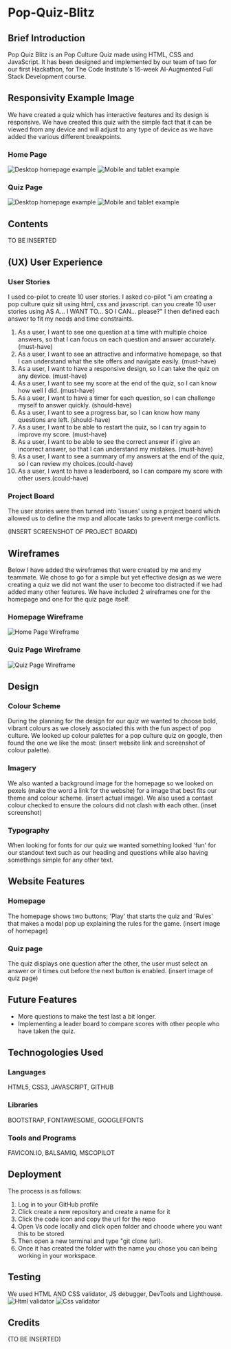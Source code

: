 # Pop-Quiz-Blitz

## Brief Introduction

Pop Quiz Blitz is an Pop Culture Quiz made using HTML, CSS and JavaScript. It has been designed and implemented by our team of two for our first Hackathon, for The Code Institute's 16-week AI-Augmented Full Stack Development course.

## Responsivity Example Image

We have created a quiz which has interactive features and its design is responsive. We have created this quiz with the simple fact that it can be viewed from any device and will adjust to any type of device as we have added the various different breakpoints.

### Home Page
![Desktop homepage example](assets/images/desktop-hp.png)
![Mobile and tablet example](assets/images/tablet-mobile-hp.png)


### Quiz Page 
![Desktop homepage example](assets/images/quiz-hp.png)
![Mobile and tablet example](assets/images/tablet-mobile-quiz.png)



## Contents

TO BE INSERTED

## (UX) User Experience

### User Stories

I used co-pilot to create 10 user stories. I asked co-pilot "i am creating a pop culture quiz sit using html, css and javascript. can you create 10 user stories using AS A... I WANT TO... SO I CAN... please?" I then defined each answer to fit my needs and time constraints. 
1.	As a user, I want to see one question at a time with multiple choice answers, so that I can focus on each question and answer accurately. (must-have)
2.	As a user, I want to see an attractive and informative homepage, so that I can understand what the site offers and navigate easily. (must-have)
3.	As a user, I want to have a responsive design, so I can take the quiz on any device. (must-have)
4.	As a user, I want to see my score at the end of the quiz, so I can know how well I did. (must-have)
5.	As a user, I want to have a timer for each question, so I can challenge myself to answer quickly. (should-have)
6.	As a user, I want to see a progress bar, so I can know how many questions are left. (should-have)
7.	As a user, I want to be able to restart the quiz, so I can try again to improve my score. (must-have)
8.	As a user, I want to be able to see the correct answer if i give an incorrect answer, so that I can understand my mistakes. (must-have)
9.	As a user, I want to see a summary of my answers at the end of the quiz, so I can review my choices.(could-have)
10.	As a user, I want to have a leaderboard, so I can compare my score with other users.(could-have)


### Project Board

The user stories were then turned into 'issues' using a project board which allowed us to define the mvp and allocate tasks to prevent merge conflicts. 

(INSERT SCREENSHOT OF PROJECT BOARD)


## Wireframes

Below I have added the wireframes that were created by me and my teammate. We chose to go for a simple but yet effective design as we were creating a quiz we did not want the user to become too distracted if we had added many other features. We have included 2 wireframes one for the homepage and one for the quiz page itself.

### Homepage Wireframe
![Home Page Wireframe](assets/images/home-page_wireframe.png)

### Quiz Page Wireframe
![Quiz Page Wireframe](assets/images/quizpage-wireframe.png)


## Design

### Colour Scheme

During the planning for the design for our quiz we wanted to choose bold, vibrant colours as we closely associated this with the fun aspect of pop culture. We looked up colour palettes for a pop culture quiz on google, then found the one we like the most: (insert website link and screenshot of colour palette). 

### Imagery

We also wanted a background image for the homepage so we looked on pexels (make the word a link for the website) for a image that best fits our theme and colour scheme. (insert actual image).
We also used a contast colour checked to ensure the colours did not clash with each other.
(inset screenshot)

### Typography

When looking for fonts for our quiz we wanted something looked 'fun' for our standout text such as our heading and questions while also having somethings simple for any other text. 


## Website Features

### Homepage

The homepage shows two buttons; 'Play' that starts the quiz and 'Rules' that makes a modal pop up explaining  the rules for the game.
(insert image of homepage)

### Quiz page

The quiz displays one question after the other, the user must select an answer or it times out before the next button is enabled.
(insert image of quiz page)

## Future Features

*  More questions to make the test last a bit longer.
*  Implementing a leader board to compare scores with other people who have taken the quiz.

## Technogologies Used

### Languages 

HTML5, CSS3, JAVASCRIPT, GITHUB

### Libraries

BOOTSTRAP, FONTAWESOME, GOOGLEFONTS

### Tools and Programs
FAVICON.IO, BALSAMIQ, MSCOPILOT

## Deployment
The process is as follows:
1.	Log in to your GitHub profile
2.	Click create a new repository and create a name for it
3.	Click the code icon and copy the url for the repo
4.	Open Vs code locally and click open folder and choode where you want this to be stored
5.	 Then open a new terminal and type "git clone (url).
6.	Once it has created the folder with the name you chose you can being working in your workspace.

## Testing
We used HTML AND CSS validator, JS debugger, DevTools and Lighthouse.
![Html validator](assets/images/html-validator.png)
![Css validator](assets/images/css-validator.png)

## Credits

(TO BE INSERTED)

